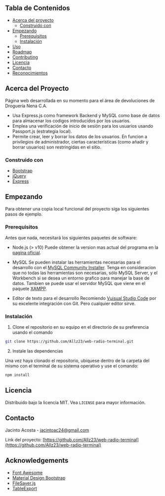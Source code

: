 <!-- PROJECT SHIELDS -->
<!--
*** I'm using markdown "reference style" links for readability.
*** Reference links are enclosed in brackets [ ] instead of parentheses ( ).
*** See the bottom of this document for the declaration of the reference variables
*** for contributors-url, forks-url, etc. This is an optional, concise syntax you may use.
*** https://www.markdownguide.org/basic-syntax/#reference-style-links
-->

<!-- [![Contributors][contributors-shield]][contributors-url]
[![Forks][forks-shield]][forks-url]
[![Stargazers][stars-shield]][stars-url]
[![Issues][issues-shield]][issues-url]
[![MIT License][license-shield]][license-url]
[![LinkedIn][linkedin-shield]][linkedin-url] -->

<!-- PROJECT LOGO -->
<!-- <br />
<p align="center">
  <a href="https://github.com/Allz23/repo">
    <img src="images/logo.png" alt="Logo" width="80" height="80">
  </a>

  <h3 align="center">YOUR_TITLE</h3>

  <p align="center">
    YOUR_SHORT_DESCRIPTION
    <br />
    <a href="https://github.com/Allz23/repo"><strong>Explore the docs »</strong></a>
    <br />
    <br />
    <a href="https://github.com/Allz23/repo">View Demo</a>
    ·
    <a href="https://github.com/Allz23/repo/issues">Report Bug</a>
    ·
    <a href="https://github.com/Allz23/repo/issues">Request Feature</a>
  </p>
</p>
 -->

<!-- TABLE OF CONTENTS -->

## Tabla de Contenidos

- [Acerca del proyecto](#acerca-del-proyecto)
  - [Construido con](#construido-con)
- [Empezando](#empezando)
  - [Prerequisitos](#prerequisitos)
  - [Instalación](#instalacion)
- [Uso](#uso)
- [Roadmap](#roadmap)
- [Contributing](#contributing)
- [Licencia](#licencia)
- [Contacto](#contacto)
- [Reconocimientos](#reconocimientos)

<!-- ABOUT THE PROJECT -->

## Acerca del Proyecto

Página web desarrollada en su momento para el área de devoluciones de Droguería Nena C.A.

- Usa Express.js como framework Backend y MySQL como base de datos para almacenar los codigos introducidos por los usuarios.
- Emplea una verificación de inicio de sesión para los usuarios usando Passport.js (estrategia local).
- Permite crear, leer y borrar los datos de los usuarios. En funcion a privilegios de administrador, ciertas caracteristicas (como añadir y borrar usuarios) son restringidas en el sitio.

### Construido con

- [Bootstrap](http://getbootstrap.com/)
- [jQuery](https://jquery.com)
- [Express](https://expressjs.com/es/)

<!-- GETTING STARTED -->

## Empezando

Para obtener una copia local funcional del proyecto siga los siguientes pasos de ejemplo.

### Prerequisitos

Antes que nada, necesitará los siguientes paquetes de software:

- Node.js (> v10)
  Puede obtener la version mas actual del programa en la [pagina oficial](https://nodejs.org/es/).

- MySQL
  Se pueden instalar las herramientas necesarias para el desarrollo con el [MySQL Community Installer](https://dev.mysql.com/downloads/installer/). Tenga en consideracion que no todas las herramientas son necesarias, sólo MySQL Server, y el Workbench si se desea un entorno grafico para manejar la base de datos. Tambien se puede usar el servidor MySQL que viene en el paquete [XAMPP](https://www.apachefriends.org/es/download.html).

- Editor de texto para el desarrollo
  Recomiendo [Vuisual Studio Code](https://code.visualstudio.com/download) por su excelente integración con Git. Pero cualquier editor sirve.

### Instalación

1. Clone el repositorio en su equipo en el directorio de su preferencia usando el comando

```sh
git clone https://github.com/Allz23/web-radio-terminal.git
```

2. Instale las dependencias

Una vez haya clonado el repositorio, ubiquese dentro de la carpeta del mismo con el terminal de su sistema operativo y use el comando:

```sh
npm install
```

<!-- LICENSE -->

## Licencia

Distribuido bajo la licencia MIT. Vea `LICENSE` para mayor información.

<!-- CONTACT -->

## Contacto

Jacinto Acosta - jacintoac24@gmail.com

Link del proyecto: [https://github.com/Allz23/web-radio-terminal](https://github.com/Allz23/web-radio-terminal)

<!-- ACKNOWLEDGEMENTS -->

## Acknowledgements

- [Font Awesome](https://fontawesome.com)
- [Material Design Bootstrap](https://mdbootstrap.com/docs/jquery/getting-started/download/)
- [FileSaver.js](https://github.com/eligrey/FileSaver.js/)
- [TableExport](https://tableexport.v5.travismclarke.com/)
